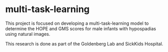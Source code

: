 # multi-task-learning

This project is focused on developing a multi-task-learning model to determine the HOPE and GMS scores for male infants with hypospadias using natural images.

This research is done as part of the Goldenberg Lab and SickKids Hospital.